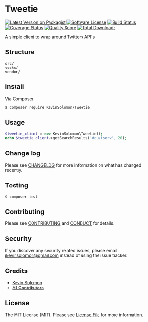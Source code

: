 # Tweetie

[![Latest Version on Packagist][ico-version]][link-packagist]
[![Software License][ico-license]](LICENSE.md)
[![Build Status][ico-travis]][link-travis]
[![Coverage Status][ico-scrutinizer]][link-scrutinizer]
[![Quality Score][ico-code-quality]][link-code-quality]
[![Total Downloads][ico-downloads]][link-downloads]

A simple client to wrap around Twitters API's

## Structure

```
src/
tests/
vendor/
```


## Install

Via Composer

``` bash
$ composer require KevinSolomon/Tweetie
```

## Usage

``` php
$tweetie_client = new KevinSolomon\Tweetie();
echo $tweetie_client->getSearchResults('#custserv', 20);
```

## Change log

Please see [CHANGELOG](CHANGELOG.md) for more information on what has changed recently.

## Testing

``` bash
$ composer test
```

## Contributing

Please see [CONTRIBUTING](CONTRIBUTING.md) and [CONDUCT](CONDUCT.md) for details.

## Security

If you discover any security related issues, please email ikevinsolomon@gmail.com instead of using the issue tracker.

## Credits

- [Kevin Solomon][link-author]
- [All Contributors][link-contributors]

## License

The MIT License (MIT). Please see [License File](LICENSE.md) for more information.

[ico-version]: https://img.shields.io/packagist/v/KevinSolomon/Tweetie.svg?style=flat-square
[ico-license]: https://img.shields.io/badge/license-MIT-brightgreen.svg?style=flat-square
[ico-travis]: https://img.shields.io/travis/KevinSolomon/Tweetie/master.svg?style=flat-square
[ico-scrutinizer]: https://img.shields.io/scrutinizer/coverage/g/KevinSolomon/Tweetie.svg?style=flat-square
[ico-code-quality]: https://img.shields.io/scrutinizer/g/KevinSolomon/Tweetie.svg?style=flat-square
[ico-downloads]: https://img.shields.io/packagist/dt/KevinSolomon/Tweetie.svg?style=flat-square

[link-packagist]: https://packagist.org/packages/KevinSolomon/Tweetie
[link-travis]: https://travis-ci.org/KevinSolomon/Tweetie
[link-scrutinizer]: https://scrutinizer-ci.com/g/KevinSolomon/Tweetie/code-structure
[link-code-quality]: https://scrutinizer-ci.com/g/KevinSolomon/Tweetie
[link-downloads]: https://packagist.org/packages/KevinSolomon/Tweetie
[link-author]: https://github.com/ikevinsolomon
[link-contributors]: ../../contributors
